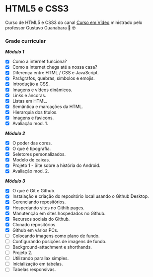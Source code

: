 # HTML5 e CSS3

 Curso de HTML5 e CSS3 do canal [Curso em Vídeo](https://www.cursoemvideo.com/) ministrado pelo professor Gustavo Guanabara 🖖 🤓

### Grade curricular

_**Módulo 1**_  
- [x] Como a internet funciona?
- [x] Como a internet chega até a nossa casa?
- [x] Diferença entre HTML / CSS e JavaScript.
- [x] Parágrafos, quebras, símbolos e emojis.
- [x] Introdução a CSS.
- [x] Imagens e vídeos dinâmicos.
- [x] Links e âncoras.
- [x] Listas em HTML.
- [x] Semântica e marcações da HTML.
- [x] Hierarquia dos títulos.
- [x] Imagens e favicons.
- [x] Avaliação mod. 1.

_**Módulo 2**_
- [x] O poder das cores.
- [x] O que é tipografia.
- [x] Seletores personalizados.
- [x] Modelo de caixas.
- [x] Projeto 1 - Site sobre a história do Android.
- [x] Avaliação mod. 2.

_**Módulo 3**_
- [x] O que é Git e Github.
- [x] Instalação e criação do repositório local usando o Github Desktop.
- [x] Gerenciando repositórios.
- [x] Hospedando sites no Githib pages.
- [x] Manutenção em sites hospedados no Github.
- [x] Recursos sociais do Github.
- [x] Clonado repositórios.
- [x] Github em vários PCs.
- [ ] Colocando imagens como plano de fundo.
- [ ] Configurando posições de imagens de fundo.
- [ ] Background-attachment e shorthands.
- [ ] Projeto 2.
- [ ] Utilizando parallax simples.
- [ ] Inicialização em tabelas.
- [ ] Tabelas responsivas.